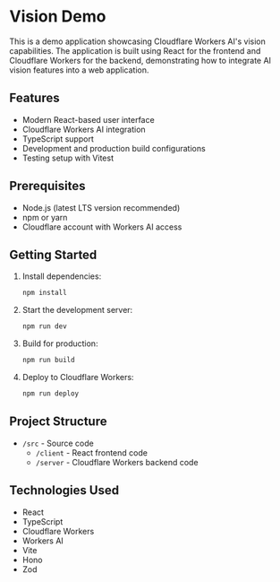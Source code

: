 # Vision Demo

This is a demo application showcasing Cloudflare Workers AI's vision capabilities. The application is built using React for the frontend and Cloudflare Workers for the backend, demonstrating how to integrate AI vision features into a web application.

## Features

- Modern React-based user interface
- Cloudflare Workers AI integration
- TypeScript support
- Development and production build configurations
- Testing setup with Vitest

## Prerequisites

- Node.js (latest LTS version recommended)
- npm or yarn
- Cloudflare account with Workers AI access

## Getting Started

1. Install dependencies:

   ```bash
   npm install
   ```

2. Start the development server:

   ```bash
   npm run dev
   ```

3. Build for production:

   ```bash
   npm run build
   ```

4. Deploy to Cloudflare Workers:
   ```bash
   npm run deploy
   ```

## Project Structure

- `/src` - Source code
  - `/client` - React frontend code
  - `/server` - Cloudflare Workers backend code

## Technologies Used

- React
- TypeScript
- Cloudflare Workers
- Workers AI
- Vite
- Hono
- Zod
